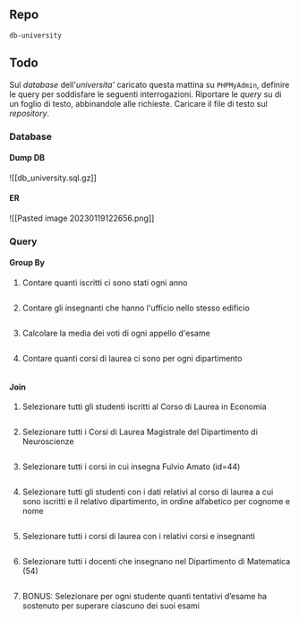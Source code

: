 ## Repo
`db-university`

## Todo
Sul *database* dell'*universita'* caricato questa mattina su `PHPMyAdmin`, definire le query per soddisfare le seguenti interrogazioni.
Riportare le *query* su di un foglio di testo, abbinandole alle richieste. Caricare il file di testo sul *repository*.

### Database
#### Dump DB
![[db_university.sql.gz]]

#### ER
![[Pasted image 20230119122656.png]]

### Query
#### Group By
1. Contare quanti iscritti ci sono stati ogni anno
```sql

```

2. Contare gli insegnanti che hanno l'ufficio nello stesso edificio
```sql

```

3. Calcolare la media dei voti di ogni appello d'esame
```sql

```

4. Contare quanti corsi di laurea ci sono per ogni dipartimento
```sql

```

#### Join
1. Selezionare tutti gli studenti iscritti al Corso di Laurea in Economia
```sql

```

2. Selezionare tutti i Corsi di Laurea Magistrale del Dipartimento di Neuroscienze
```sql

```

3. Selezionare tutti i corsi in cui insegna Fulvio Amato (id=44)
```sql

```

4. Selezionare tutti gli studenti con i dati relativi al corso di laurea a cui sono iscritti e il relativo dipartimento, in ordine alfabetico per cognome e nome
```sql

```

5. Selezionare tutti i corsi di laurea con i relativi corsi e insegnanti
```sql

```

6. Selezionare tutti i docenti che insegnano nel Dipartimento di Matematica (54)
```sql

```

7. BONUS: Selezionare per ogni studente quanti tentativi d’esame ha sostenuto per superare ciascuno dei suoi esami
```sql

```
